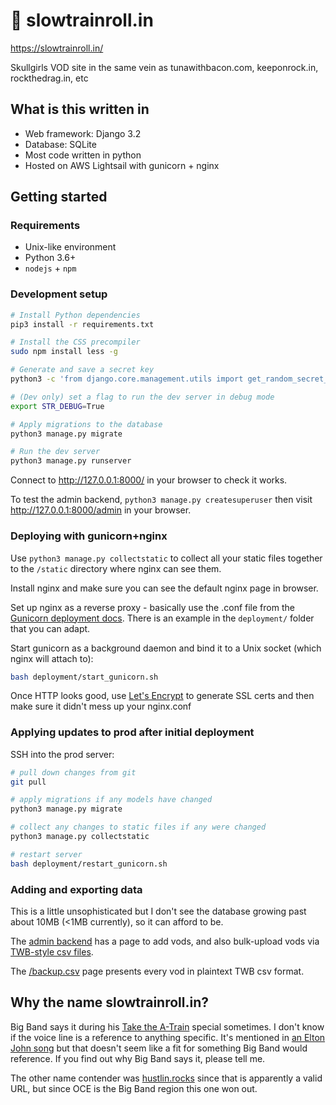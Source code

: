 # 🎷 slowtrainroll.in

https://slowtrainroll.in/

Skullgirls VOD site in the same vein as tunawithbacon.com, keeponrock.in, 
rockthedrag.in, etc

## What is this written in

* Web framework: Django 3.2
* Database: SQLite
* Most code written in python
* Hosted on AWS Lightsail with gunicorn + nginx

## Getting started

### Requirements

- Unix-like environment
- Python 3.6+
- `nodejs` + `npm`

### Development setup

```bash
# Install Python dependencies
pip3 install -r requirements.txt

# Install the CSS precompiler
sudo npm install less -g

# Generate and save a secret key
python3 -c 'from django.core.management.utils import get_random_secret_key; print(get_random_secret_key())' > SECRET_KEY` 

# (Dev only) set a flag to run the dev server in debug mode
export STR_DEBUG=True

# Apply migrations to the database
python3 manage.py migrate

# Run the dev server
python3 manage.py runserver
```

Connect to http://127.0.0.1:8000/ in your browser to check it works.

To test the admin backend, `python3 manage.py createsuperuser` then visit 
http://127.0.0.1:8000/admin in your browser.

### Deploying with gunicorn+nginx

Use `python3 manage.py collectstatic` to collect all your static files together
to the `/static` directory where nginx can see them.

Install nginx and make sure you can see the default nginx page in browser.

Set up nginx as a reverse proxy - basically use the .conf file from the
[Gunicorn deployment docs](https://docs.gunicorn.org/en/stable/deploy.html).
There is an example in the `deployment/` folder that you can adapt.

Start gunicorn as a background daemon and bind it to a Unix socket
(which nginx will attach to):

```bash
bash deployment/start_gunicorn.sh
```

Once HTTP looks good, use [Let's Encrypt](https://certbot.eff.org/) to 
generate SSL certs and then make sure it didn't mess up your nginx.conf

### Applying updates to prod after initial deployment

SSH into the prod server:

```bash
# pull down changes from git
git pull

# apply migrations if any models have changed
python3 manage.py migrate

# collect any changes to static files if any were changed
python3 manage.py collectstatic

# restart server
bash deployment/restart_gunicorn.sh
```

### Adding and exporting data

This is a little unsophisticated but I don't see the database growing past
about 10MB (<1MB currently), so it can afford to be.

The [admin backend](https://slowtrainroll.in/admin/admin/csvuploadpage/) has
a page to add vods, and also bulk-upload vods via 
[TWB-style csv files](https://github.com/Servan42/TWB_Parser).

The [/backup.csv](https://slowtrainroll.in/backup.csv) page presents every vod
in plaintext TWB csv format.

## Why the name slowtrainroll.in?

Big Band says it during his 
[Take the A-Train](https://www.youtube.com/watch?v=cb2w2m1JmCY) special 
sometimes. I don't know if the voice line is a reference to anything specific.
It's mentioned in
[an Elton John song](https://www.youtube.com/watch?v=a_RFeNctFYM) but that
doesn't seem like a fit for something Big Band would reference. If you
find out why Big Band says it, please tell me.

The other name contender was
[hustlin.rocks](https://wiki.gbl.gg/w/Skullgirls/Cerebella#Supers) since that
is apparently a valid URL, but since OCE is the Big Band region this one won
out.
